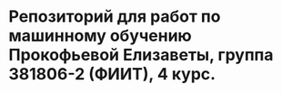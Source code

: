 # Репозиторий для работ по машинному обучению Прокофьевой Елизаветы, группа 381806-2 (ФИИТ), 4 курс.
